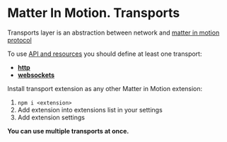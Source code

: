 # Matter In Motion. Transports

Transports layer is an abstraction between network and [matter in motion protocol](https://github.com/matter-in-motion/mm/blob/master/docs/protocol.md)

To use [API and resources](https://github.com/matter-in-motion/mm/blob/master/docs/api.md) you should define at least one transport:

* __[http](https://github.com/matter-in-motion/mm-http)__
* __[websockets](https://github.com/matter-in-motion/mm-websockets)__

Install transport extension as any other Matter in Motion extension:

1. `npm i <extension>`
2. Add extension into extensions list in your settings
3. Add extension settings

__You can use multiple transports at once.__
